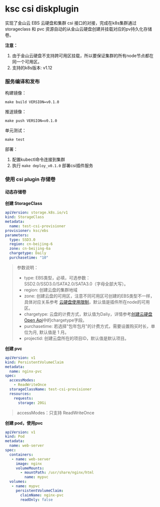 # ksc csi diskplugin

实现了金山云 EBS 云硬盘和集群 csi 接口的对接，完成在k8s集群通过 storageclass 和 pvc 资源自动的从金山云硬盘创建并挂载对应的pv持久化存储卷。

**注意：** 
1. 由于金山云硬盘不支持跨可用区挂载，所以要保证集群的所有node节点都在同一个可用区。
2. 支持的k8s版本: v1.12


### 服务编译和发布

构建镜像：

    make build VERSION=v0.1.0
    
推送镜像：

    make push VERSION=v0.1.0

单元测试：

    make test

部署：
1. 配置kubectl命令连接到集群
2. 执行 `make deploy_v0.1.0` 部署csi插件服务


### 使用 csi plugin 存储卷

#### 动态存储卷

**创建 StorageClass**

```yaml
apiVersion: storage.k8s.io/v1
kind: StorageClass
metadata:
  name: test-csi-provisioner
provisioner: ksc/ebs
parameters:
  type: SSD3.0
  region: cn-beijing-6
  zone: cn-beijing-6a
  chargetype: Daily
  purchasetime: "10"
```
> 参数说明： 
> - type: EBS类型，必填，可选参数：SSD2.0/SSD3.0/SATA2.0/SATA3.0（字母全部大写）。
> - region: 创建云盘的集群地域
> - zone: 创建云盘的可用区，注意不同可用区可创建的EBS类型不一样，具体对应关系参考 [云硬盘使用限制](https://docs.ksyun.com/documents/5423)，默认值是插件所在node的可用区。
> - chargetype: 云盘的计费方式，默认值为Daliy，详情参考[创建云硬盘Open Api](https://docs.ksyun.com/documents/5446)中的chargetype字段。
> - purchasetime: 若选择"包年包月"的计费方式，需要设置购买时长，单位为月, 默认值是 1 月。
> - projectid: 创建云盘所在的项目ID，默认值是默认项目。


**创建 pvc**
```yaml
apiVersion: v1
kind: PersistentVolumeClaim
metadata:
  name: nginx-pvc
spec:
  accessModes:
    - ReadWriteOnce
  storageClassName: test-csi-provisioner 
  resources:
    requests:
      storage: 20Gi
```
> accessModes：只支持 ReadWriteOnce

**创建 pod，使用pvc**

```yaml
apiVersion: v1
kind: Pod
metadata:
  name: web-server
spec:
  containers:
   - name: web-server
     image: nginx 
     volumeMounts:
       - mountPath: /usr/share/nginx/html
         name: mypvc
  volumes:
   - name: mypvc
     persistentVolumeClaim:
       claimName: nginx-pvc
       readOnly: false
```
